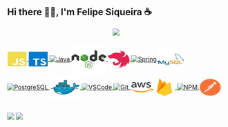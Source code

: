 ## Hi there 👋🏻, I'm Felipe Siqueira ☕

<div align="center">
  <a href="https://github.com/Fesigo">
  <img width="40%" src="https://github-readme-stats.vercel.app/api/top-langs/?username=Fesigo&layout=compact&langs_count=7&theme=dracula&title_color=B186E2&text_color=6C9FF4"/>
</div>

<div style="display: inline_block"><br>
  <img align="center" title="JavaScript" alt="JavaScript" height="35" width="45" src="https://raw.githubusercontent.com/devicons/devicon/master/icons/javascript/javascript-plain.svg"/>
  <img align="center" title="TypeScript" alt="TypeScript" height="35" width="45" src="https://raw.githubusercontent.com/devicons/devicon/master/icons/typescript/typescript-plain.svg"/>
  <img align="center" title="Java" alt="Java" height="45" width="55" src="https://cdn.jsdelivr.net/gh/devicons/devicon/icons/java/java-original.svg"/>
  <img align="center" title="NodeJS" alt="NodeJS" height="70" width="80" src="https://raw.githubusercontent.com/devicons/devicon/v2.16.0/icons/nodejs/nodejs-original-wordmark.svg"/>
  <img align="center" title="NestJS" alt="NestJS" height="40" width="50" src="https://raw.githubusercontent.com/devicons/devicon/v2.16.0/icons/nestjs/nestjs-original.svg"/>
  <img align="center" title="Spring" alt="Spring" height="40" width="50" src="https://cdn.jsdelivr.net/gh/devicons/devicon/icons/spring/spring-original.svg"/>
  <img align="center" title="MySQL" alt="MySQL" height="50" width="60" src="https://raw.githubusercontent.com/devicons/devicon/v2.16.0/icons/mysql/mysql-original-wordmark.svg"/>
  <img align="center" title="PostgreSQL" alt="PostgreSQL" height="40" width="50" src="https://cdn.jsdelivr.net/gh/devicons/devicon/icons/postgresql/postgresql-original.svg"/>
  <img align="center" title="Docker" alt="Docker" height="60" width="70" src="https://raw.githubusercontent.com/devicons/devicon/v2.16.0/icons/docker/docker-original.svg"/>
  <img align="center" title="VSCode" alt="VSCode" height="35" width="45" src="https://cdn.jsdelivr.net/gh/devicons/devicon/icons/vscode/vscode-original.svg"/>
  <img align="center" title="Git" alt="Git" height="35" width="45" src="https://cdn.jsdelivr.net/gh/devicons/devicon/icons/git/git-original.svg"/>
  <img align="center" title="AWS" alt="AWS" height="40" width="50" src="https://raw.githubusercontent.com/devicons/devicon/v2.16.0/icons/amazonwebservices/amazonwebservices-original-wordmark.svg"/>
  <img align="center" title="Firebase" alt="Firebase" height="40" width="50" src="https://raw.githubusercontent.com/devicons/devicon/v2.16.0/icons/firebase/firebase-original.svg"/>
  <img align="center" title="NPM" alt="NPM" height="40" width="50" src="https://cdn.jsdelivr.net/gh/devicons/devicon/icons/npm/npm-original-wordmark.svg"/>
  <img align="center" title="Postman" alt="Postman" height="40" width="50" src="https://raw.githubusercontent.com/devicons/devicon/v2.16.0/icons/postman/postman-original.svg"/>
</div>

##

<div> 
  <a href = "mailto:felipesiqgodoy@gmail.com"><img src="https://img.shields.io/badge/Gmail-D14836?style=for-the-badge&logo=gmail&logoColor=white" target="_blank"></a>
  <a href="https://www.linkedin.com/in/fe-siqueira/" target="_blank"><img src="https://img.shields.io/badge/-LinkedIn-%230077B5?style=for-the-badge&logo=linkedin&logoColor=white" target="_blank"></a>
</div>
